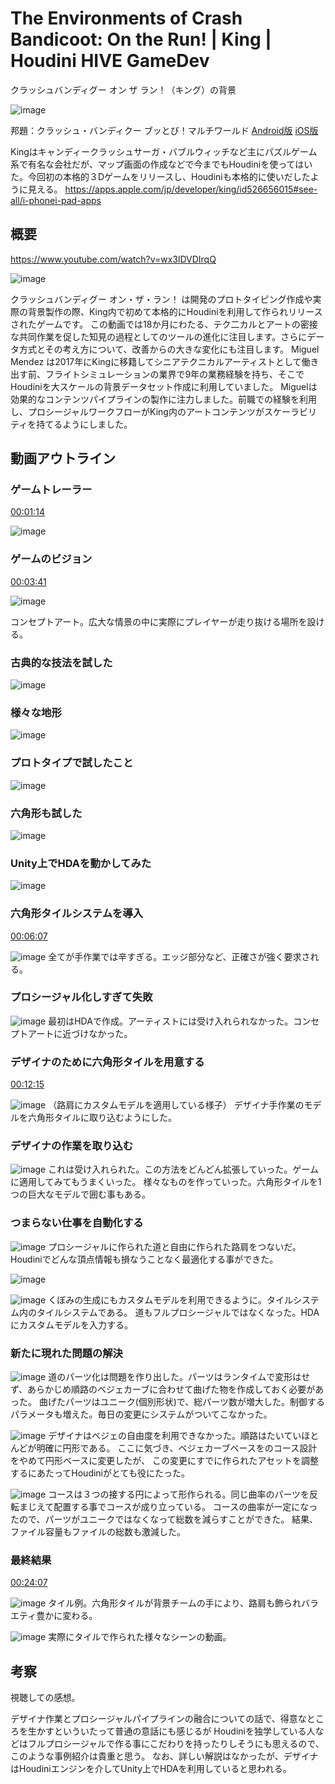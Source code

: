 # The Environments of Crash Bandicoot: On the Run! | King | Houdini HIVE GameDev

クラッシュバンディグー オン ザ ラン！（キング）の背景

![image](images/icon.jpg)

邦題：クラッシュ・バンディクー ブッとび！マルチワールド [Android版](https://play.google.com/store/apps/details?id=com.king.crash) [iOS版](https://apps.apple.com/jp/app/crash-bandicoot-on-the-run/id1510334752)

Kingはキャンディークラッシュサーガ・バブルウィッチなど主にパズルゲーム系で有名な会社だが、マップ画面の作成などで今までもHoudiniを使ってはいた。今回初の本格的３Dゲームをリリースし、Houdiniも本格的に使いだしたように見える。
https://apps.apple.com/jp/developer/king/id526656015#see-all/i-phonei-pad-apps


## 概要

https://www.youtube.com/watch?v=wx3lDVDIrqQ

![image](images/v00000.jpg)

クラッシュバンディグー オン・ザ・ラン！ は開発のプロトタイピング作成や実際の背景製作の際、King内で初めて本格的にHoudiniを利用して作られリリースされたゲームです。
この動画では18か月にわたる、テク二カルとアートの密接な共同作業を促した知見の過程としてのツールの進化に注目します。さらにデータ方式とその考え方について、改善からの大きな変化にも注目します。
Miguel Mendez は2017年にKingに移籍してシニアテクニカルアーティストとして働き出す前、フライトシミュレーションの業界で9年の業務経験を持ち、そこでHoudiniを大スケールの背景データセット作成に利用していました。
Miguelは効果的なコンテンツパイプラインの製作に注力しました。前職での経験を利用し、プロシージャルワークフローがKing内のアートコンテンツがスケーラビリティを持てるようにしました。

## 動画アウトライン

### ゲームトレーラー

[00:01:14](http://www.youtube.com/watch?v=wx3lDVDIrqQ?t=74s)

![image](images/v00001.jpg)

### ゲームのビジョン
[00:03:41](http://www.youtube.com/watch?v=wx3lDVDIrqQ?t=221s) 

![image](images/v00002.jpg)

コンセプトアート。広大な情景の中に実際にプレイヤーが走り抜ける場所を設ける。

### 古典的な技法を試した
![image](images/v00003.jpg)

### 様々な地形
![image](images/v00004.jpg)

### プロトタイプで試したこと
![image](images/v00005.jpg)

### 六角形も試した
![image](images/v00006.jpg)

### Unity上でHDAを動かしてみた
![image](images/v00008.jpg)

### 六角形タイルシステムを導入
[00:06:07](http://www.youtube.com/watch?v=wx3lDVDIrqQ?t=367s) 

![image](images/v00009.jpg)
全てが手作業では辛すぎる。エッジ部分など、正確さが強く要求される。

### プロシージャル化しすぎて失敗
![image](images/v00010.jpg)
最初はHDAで作成。アーティストには受け入れられなかった。コンセプトアートに近づけなかった。

### デザイナのために六角形タイルを用意する
[00:12:15](https://www.youtube.com/watch?v=wx3lDVDIrqQ&t=735s) 

![image](images/v00011.jpg)
（路肩にカスタムモデルを適用している様子）
デザイナ手作業のモデルを六角形タイルに取り込むようにした。

### デザイナの作業を取り込む
![image](images/v00012.jpg)
これは受け入れられた。この方法をどんどん拡張していった。ゲームに適用してみてもうまくいった。
様々なものを作っていった。六角形タイルを1つの巨大なモデルで囲む事もある。

### つまらない仕事を自動化する
![image](images/v00013.jpg)
プロシージャルに作られた道と自由に作られた路肩をつないだ。Houdiniでどんな頂点情報も損なうことなく最適化する事ができた。

![image](images/v00013b.jpg)


![image](images/v00014.jpg)
くぼみの生成にもカスタムモデルを利用できるように。タイルシステム内のタイルシステムである。
道もフルプロシージャルではなくなった。HDAにカスタムモデルを入力する。

### 新たに現れた問題の解決
![image](images/v00015.jpg)
道のパーツ化は問題を作り出した。パーツはランタイムで変形はせず、あらかじめ順路のベジェカーブに合わせて曲げた物を作成しておく必要があった。
曲げたパーツはユニーク(個別形状)で、総パーツ数が増大した。制御するパラメータも増えた。毎日の変更にシステムがついてこなかった。

![image](images/v00016.jpg)
デザイナはベジェの自由度を利用できなかった。順路はたいていほとんどが明確に円形である。
ここに気づき、ベジェカーブベースをのコース設計をやめて円形ベースに変更したが、
この変更にすでに作られたアセットを調整するにあたってHoudiniがとても役にたった。

![image](images/v00017.jpg)
コースは３つの接する円によって形作られる。同じ曲率のパーツを反転まじえて配置する事でコースが成り立っている。
コースの曲率が一定になったので、パーツがユニークではなくなって総数を減らすことができた。
結果、ファイル容量もファイルの総数も激減した。


### 最終結果
[00:24:07](https://youtu.be/wx3lDVDIrqQ?t=1447s) 

![image](images/v00018.jpg)
タイル例。六角形タイルが背景チームの手により、路肩も飾られバラエティ豊かに変わる。

![image](images/v00019.jpg)
実際にタイルで作られた様々なシーンの動画。

## 考察

視聴しての感想。

デザイナ作業とプロシージャルパイプラインの融合についての話で、得意なところを生かすといういたって普通の意話にも感じるが
Houdiniを独学している人などはフルプロシージャルで作る事にこだわりを持ったりしそうにも思えるので、このような事例紹介は貴重と思う。
なお、詳しい解説はなかったが、デザイナはHoudiniエンジンを介してUnity上でHDAを利用していると思われる。


